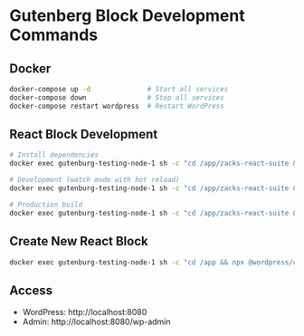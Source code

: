 # Gutenberg Block Development Commands

## Docker
```bash
docker-compose up -d              # Start all services
docker-compose down               # Stop all services
docker-compose restart wordpress  # Restart WordPress
```

## React Block Development
```bash
# Install dependencies
docker exec gutenburg-testing-node-1 sh -c "cd /app/zacks-react-suite && npm install"

# Development (watch mode with hot reload)
docker exec gutenburg-testing-node-1 sh -c "cd /app/zacks-react-suite && npm start"

# Production build
docker exec gutenburg-testing-node-1 sh -c "cd /app/zacks-react-suite && npm run build"
```

## Create New React Block
```bash
docker exec gutenburg-testing-node-1 sh -c "cd /app && npx @wordpress/create-block@latest block-name"
```

## Access
- WordPress: http://localhost:8080
- Admin: http://localhost:8080/wp-admin
